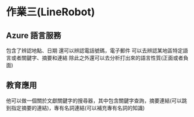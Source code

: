 # 作業三(LineRobot)
## Azure 語言服務
包含了辨認地點、日期
還可以辨認電話號碼，電子郵件
可以去辨認某地區特定語言或者關鍵字、摘要和連結
除此之外還可以去分析打出來的語言性質(正面或者負面)


## 教育應用
他可以做一個關於文獻關鍵字的搜尋器，其中包含關鍵字查詢，摘要連結(可以跳到指定摘要的連結)，專有名詞連結(可以補充專有名詞的知識)
